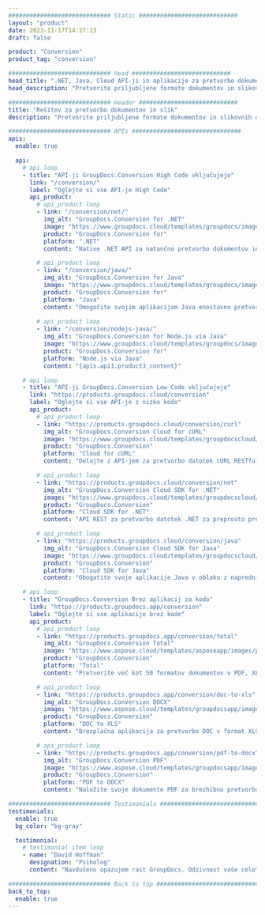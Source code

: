 ```yaml
---
############################# Static ############################
layout: "product"
date: 2023-11-17T14:27:13
draft: false

product: "Conversion"
product_tag: "conversion"

############################# Head ############################
head_title: ".NET, Java, Cloud API-ji in aplikacije za pretvorbo dokumentov GroupDocs"
head_description: "Pretvorite priljubljene formate dokumentov in slikovnih datotek na katero koli platformo z rešitvami, ki temeljijo na aplikacijah in API-jih."

############################# Header ############################
title: "Rešitev za pretvorbo dokumentov in slik"
description: "Pretvorite priljubljene formate dokumentov in slikovnih datotek na katero koli platformo z rešitvami, ki temeljijo na aplikacijah in API-jih."

############################# APIs ###############################
apis:
  enable: true

  api:
    # api loop
    - title: "API-ji GroupDocs.Conversion High Code vključujejo"
      link: "/conversion/"
      label: "Oglejte si vse API-je High Code"
      api_product:
        # api_product loop
        - link: "/conversion/net/"
          img_alt: "GroupDocs.Conversion for .NET"
          image: "https://www.groupdocs.cloud/templates/groupdocs/images/product-logos/groupdocs-conversion-net.png"
          product: "GroupDocs.Conversion for"
          platform: ".NET"
          content: "Native .NET API za natančno pretvorbo dokumentov in formatov slikovnih datotek v vseh vrstah aplikacij .NET. Podpira dodajanje slikovnih vodnih žigov med pretvorbo."

        # api_product loop
        - link: "/conversion/java/"
          img_alt: "GroupDocs.Conversion for Java"
          image: "https://www.groupdocs.cloud/templates/groupdocs/images/product-logos/groupdocs-conversion-java.png"
          product: "GroupDocs.Conversion for"
          platform: "Java"
          content: "Omogočite svojim aplikacijam Java enostavno pretvorbo med vsemi industrijskimi standardnimi formati dokumentov, vključno z Microsoft Office, PDF, HTML, slikami in številnimi drugimi."
          
        # api_product loop
        - link: "/conversion/nodejs-java/"
          img_alt: "GroupDocs.Conversion for Node.js via Java"
          image: "https://www.groupdocs.cloud/templates/groupdocs/images/product-logos/groupdocs-conversion-nodejs-java.png"
          product: "GroupDocs.Conversion for"
          platform: "Node.js via Java"
          content: "{apis.api1.product3_content}"

    # api loop
    - title: "API-ji GroupDocs.Conversion Low Code vključujejo"
      link: "https://products.groupdocs.cloud/conversion"
      label: "Oglejte si vse API-je z nizko kodo"
      api_product:
        # api_product loop
        - link: "https://products.groupdocs.cloud/conversion/curl"
          img_alt: "GroupDocs.Conversion Cloud for cURL"
          image: "https://www.groupdocs.cloud/templates/groupdocscloud/images/sdk/272x272/groupdocs_conversion-for-curl.png"
          product: "GroupDocs.Conversion"
          platform: "Cloud for cURL"
          content: "Delajte z API-jem za pretvorbo datotek cURL RESTful za preprosto pretvorbo datotek Microsoft Office, PDF, e-pošte, Project, HTML in drugih običajnih formatov datotek v vaših aplikacijah."

        # api_product loop
        - link: "https://products.groupdocs.cloud/conversion/net"
          img_alt: "GroupDocs.Conversion Cloud SDK for .NET"
          image: "https://www.groupdocs.cloud/templates/groupdocscloud/images/sdk/272x272/groupdocs_conversion-for-net.png"
          product: "GroupDocs.Conversion"
          platform: "Cloud SDK for .NET"
          content: "API REST za pretvorbo datotek .NET za preprosto pretvorbo Microsoft Office, PDF, e-pošte, Project, HTML in drugih običajnih formatov datotek na kateri koli platformi z uporabo Cloud SDK."

        # api_product loop
        - link: "https://products.groupdocs.cloud/conversion/java"
          img_alt: "GroupDocs.Conversion Cloud SDK for Java"
          image: "https://www.groupdocs.cloud/templates/groupdocscloud/images/sdk/272x272/groupdocs_conversion-for-java.png"
          product: "GroupDocs.Conversion"
          platform: "Cloud SDK for Java"
          content: "Obogatite svoje aplikacije Java v oblaku z naprednimi funkcijami za pretvorbo dokumentov na kateri koli platformi, ki lahko kliče API-je REST."

    # api loop
    - title: "GroupDocs.Conversion Brez aplikacij za kodo"
      link: "https://products.groupdocs.app/conversion"
      label: "Oglejte si vse aplikacije brez kode"
      api_product:
        # api_product loop
        - link: "https://products.groupdocs.app/conversion/total"
          img_alt: "GroupDocs.Conversion Total"
          image: "https://www.aspose.cloud/templates/asposeapp/images/products/logo/aspose_conversion-app.png"
          product: "GroupDocs.Conversion"
          platform: "Total"
          content: "Pretvorite več kot 50 formatov dokumentov v PDF, XLSX, DOCX, XPS, HTML in druge."

        # api_product loop
        - link: "https://products.groupdocs.app/conversion/doc-to-xls"
          img_alt: "GroupDocs.Conversion DOCX"
          image: "https://www.aspose.cloud/templates/groupdocsapp/images/products/logo/groupdocs_words-app.png"
          product: "GroupDocs.Conversion"
          platform: "DOC to XLS"
          content: "Brezplačna aplikacija za pretvorbo DOC v format XLS iz katerega koli spletnega brskalnika."

        # api_product loop
        - link: "https://products.groupdocs.app/conversion/pdf-to-docx"
          img_alt: "GroupDocs.Conversion PDF"
          image: "https://www.aspose.cloud/templates/groupdocsapp/images/products/logo/groupdocs_pdf-app.png"
          product: "GroupDocs.Conversion"
          platform: "PDF to DOCX"
          content: "Naložite svoje dokumente PDF za brezhibno pretvorbo v format Word (DOCX)."

############################# Testimonials ###############################
testimonials:
  enable: true
  bg_color: "bg-gray"

  testimonial:
    # testimonial item loop
    - name: "David Hoffman"
      designation: "Psiholog"
      content: "Navdušeno opazujem rast GroupDocs. Odzivnost vaše celotne ekipe mi je zelo pomagala, ko se pogovarjam z nekom v GroupDocs, lahko zagotovim, da me nekdo posluša in skrbi za dogajanje."

############################# Back to top ###############################
back_to_top:
  enable: true
---
```

